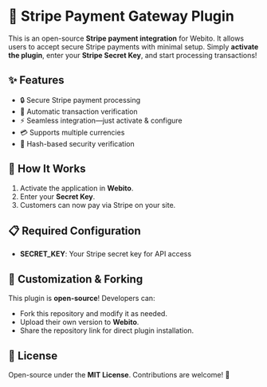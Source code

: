 # 🚀 Stripe Payment Gateway Plugin  

This is an open-source **Stripe payment integration** for Webito. It allows users to accept secure Stripe payments with minimal setup. Simply **activate the plugin**, enter your **Stripe Secret Key**, and start processing transactions!  

## ✨ Features  
- 🔒 Secure Stripe payment processing  
- 🔄 Automatic transaction verification  
- ⚡ Seamless integration—just activate & configure  
- 💳 Supports multiple currencies  
- 🔐 Hash-based security verification

## 🔧 How It Works  
1. Activate the application in **Webito**.  
2. Enter your **Secret Key**.  
3. Customers can now pay via Stripe on your site.

## 📋 Required Configuration
- **SECRET_KEY**: Your Stripe secret key for API access

## 🔗 Customization & Forking  
This plugin is **open-source**! Developers can:  
- Fork this repository and modify it as needed.  
- Upload their own version to **Webito**.  
- Share the repository link for direct plugin installation.  

## 📜 License  
Open-source under the **MIT License**. Contributions are welcome! 🚀

